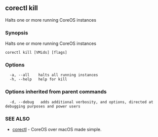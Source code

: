 ## corectl kill

Halts one or more running CoreOS instances

### Synopsis


Halts one or more running CoreOS instances

```
corectl kill [VMids] [flags]
```

### Options

```
  -a, --all    halts all running instances
  -h, --help   help for kill
```

### Options inherited from parent commands

```
  -d, --debug   adds additional verbosity, and options, directed at debugging purposes and power users
```

### SEE ALSO
* [corectl](corectl.md)	 - CoreOS over macOS made simple.

